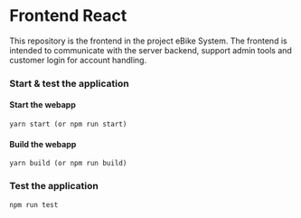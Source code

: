 # Frontend React

This repository is the frontend in the project eBike System.
The frontend is intended to communicate with the server backend, support admin tools and customer login for account handling.

### Start & test the application

#### Start the webapp
```
yarn start (or npm run start)
```

#### Build the webapp
```
yarn build (or npm run build)
```

### Test the application
```
npm run test
```
